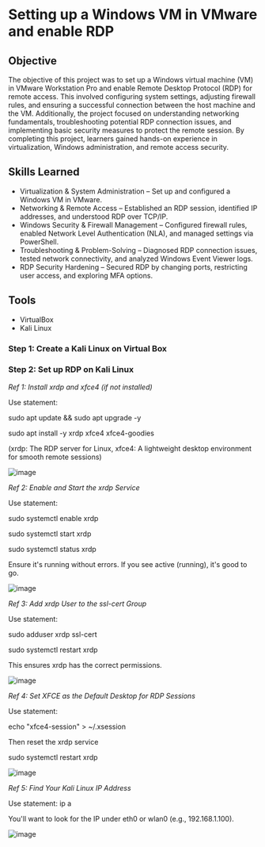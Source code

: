 # Setting up a Windows VM in VMware and enable RDP

## Objective

The objective of this project was to set up a Windows virtual machine (VM) in VMware Workstation Pro and enable Remote Desktop Protocol (RDP) for remote access. This involved configuring system settings, adjusting firewall rules, and ensuring a successful connection between the host machine and the VM. Additionally, the project focused on understanding networking fundamentals, troubleshooting potential RDP connection issues, and implementing basic security measures to protect the remote session. By completing this project, learners gained hands-on experience in virtualization, Windows administration, and remote access security.

## Skills Learned

- Virtualization & System Administration – Set up and configured a Windows VM in VMware.
- Networking & Remote Access – Established an RDP session, identified IP addresses, and understood RDP over TCP/IP.
- Windows Security & Firewall Management – Configured firewall rules, enabled Network Level Authentication (NLA), and managed settings via PowerShell.
- Troubleshooting & Problem-Solving – Diagnosed RDP connection issues, tested network connectivity, and analyzed Windows Event Viewer logs.
- RDP Security Hardening – Secured RDP by changing ports, restricting user access, and exploring MFA options.

## Tools
- VirtualBox
- Kali Linux

### Step 1: Create a Kali Linux on Virtual Box


### Step 2: Set up RDP on Kali Linux

*Ref 1: Install xrdp and xfce4 (if not installed)*

Use statement:

sudo apt update && sudo apt upgrade -y

sudo apt install -y xrdp xfce4 xfce4-goodies

(xrdp: The RDP server for Linux, xfce4: A lightweight desktop environment for smooth remote sessions)

![image](https://github.com/user-attachments/assets/0701b5d2-10fd-4345-a9c6-04129af11143)

*Ref 2: Enable and Start the xrdp Service*

Use statement:

sudo systemctl enable xrdp

sudo systemctl start xrdp

sudo systemctl status xrdp

Ensure it's running without errors. If you see active (running), it's good to go.

![image](https://github.com/user-attachments/assets/97317892-702b-4d0c-b27f-d736f1cf537a)

*Ref 3: Add xrdp User to the ssl-cert Group*

Use statement:

sudo adduser xrdp ssl-cert

sudo systemctl restart xrdp

This ensures xrdp has the correct permissions.

![image](https://github.com/user-attachments/assets/48947049-a0fa-493e-866f-55c11f5a7bf9)

*Ref 4: Set XFCE as the Default Desktop for RDP Sessions*

Use statement:

echo "xfce4-session" > ~/.xsession

Then reset the xrdp service

sudo systemctl restart xrdp

![image](https://github.com/user-attachments/assets/cb9b30a9-287d-4b51-9778-4cf0651da2a0)

*Ref 5: Find Your Kali Linux IP Address*

Use statement: ip a

You'll want to look for the IP under eth0 or wlan0 (e.g., 192.168.1.100). 

![image](https://github.com/user-attachments/assets/d0c8dd58-219f-4e28-97de-b7d92c4ce71a)


